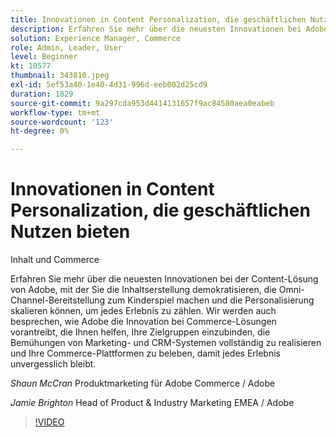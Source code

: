 ```yaml
---
title: Innovationen in Content Personalization, die geschäftlichen Nutzen bieten
description: Erfahren Sie mehr über die neuesten Innovationen bei Adobe-Inhaltslösungen und darüber, wie Adobe Innovationen bei Commerce-Lösungen vorantreibt
solution: Experience Manager, Commerce
role: Admin, Leader, User
level: Beginner
kt: 10577
thumbnail: 343810.jpeg
exl-id: 5ef53a40-1e40-4d31-996d-eeb002d25cd9
duration: 1829
source-git-commit: 9a297cda953d4414131657f9ac84580aea0eabeb
workflow-type: tm+mt
source-wordcount: '123'
ht-degree: 0%

---
```


# Innovationen in Content Personalization, die geschäftlichen Nutzen bieten

Inhalt und Commerce

Erfahren Sie mehr über die neuesten Innovationen bei der Content-Lösung von Adobe, mit der Sie die Inhaltserstellung demokratisieren, die Omni-Channel-Bereitstellung zum Kinderspiel machen und die Personalisierung skalieren können, um jedes Erlebnis zu zählen.  Wir werden auch besprechen, wie Adobe die Innovation bei Commerce-Lösungen vorantreibt, die Ihnen helfen, Ihre Zielgruppen einzubinden, die Bemühungen von Marketing- und CRM-Systemen vollständig zu realisieren und Ihre Commerce-Plattformen zu beleben, damit jedes Erlebnis unvergesslich bleibt.

*Shaun McCran* Produktmarketing für Adobe Commerce / Adobe

*Jamie Brighton* Head of Product &amp; Industry Marketing EMEA / Adobe

>[!VIDEO](https://video.tv.adobe.com/v/343810/?quality=12&learn=on)
